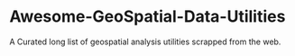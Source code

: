 # Awesome-GeoSpatial-Data-Utilities
A  Curated long list of geospatial analysis utilities scrapped from the web.
